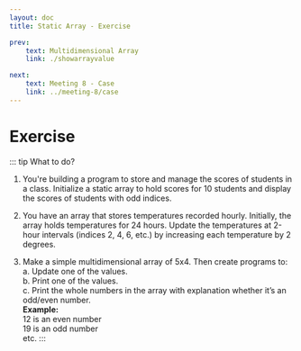 ```yaml
---
layout: doc
title: Static Array - Exercise

prev:
    text: Multidimensional Array
    link: ./showarrayvalue

next:
    text: Meeting 8 - Case
    link: ../meeting-8/case
---
```


# Exercise
::: tip What to do?
1. You're building a program to store and manage the scores of students in a class. Initialize a static array to hold scores for 10 students and display the scores of students with odd indices.  
  
2. You have an array that stores temperatures recorded hourly. Initially, the array holds temperatures for 24 hours. Update the temperatures at 2-hour intervals (indices 2, 4, 6, etc.) by increasing each temperature by 2 degrees.  
  
3. Make a simple multidimensional array of 5x4. Then create programs to:  
a. Update one of the values.  
b. Print one of the values.  
c. Print the whole numbers in the array with explanation whether it’s an odd/even number.  
__Example:__  
12 is an even number  
19 is an odd number  
etc.
:::